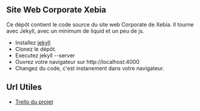 Site Web Corporate Xebia
----------
Ce dépôt contient le code source du site web Corporate de Xebia.
Il tourne avec Jekyll, avec un minimum de liquid et un peu de js.

* Installez [jekyll](https://github.com/mojombo/jekyll/wiki/install)
* Clonez le dépôt.
* Executez jekyll --server
* Ouvrez votre navigateur sur http://localhost:4000
* Changez du code, c'est instanement dans votre navigateur.

Url Utiles
----------
* [Trello du projet](https://trello.com/board/corporate-web-site-2012/4fe319d537985068397de16d)
